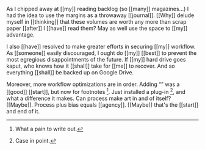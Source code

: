 As I chipped away at [[my]] reading backlog (so [[many]] magazines…) I had the idea to use the margins as a throwaway [[journal]]. [[Why]] delude myself in [[thinking]] that these volumes are worth any more than scrap paper [[after]] I [[have]] read them? May as well use the space to [[my]] advantage.

I also [[have]] resolved to make greater efforts in securing [[my]] workflow. As [[someone]] easily discouraged, I ought do [[my]] [[best]] to prevent the most egregious disappointments of the future. If [[my]] hard drive goes kaput, who knows how it [[shall]] take for [[me]] to recover. And so everything [[shall]] be backed up on Google Drive.

Moreover, more workflow optimizations are in order. Adding “” was a [[good]] [[start]], but now for footnotes [^1]. Just installed a plug-in [^2], and what a difference it makes. Can process make art in and of itself? [[Maybe]]. Process plus bias equals [[agency]]. [[Maybe]] that's the [[start]] and end of it.

[^1]: What a pain to write out.
[^2]: Case in point.